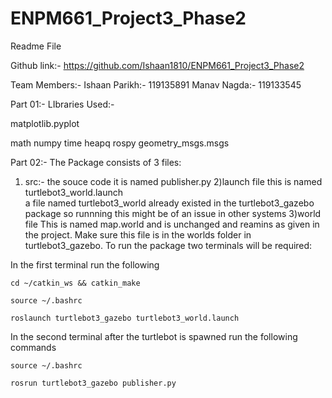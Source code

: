 # ENPM661_Project3_Phase2

Readme File

Github link:- https://github.com/Ishaan1810/ENPM661_Project3_Phase2

Team Members:-
Ishaan Parikh:- 119135891
Manav Nagda:- 119133545

Part 01:-
LIbraries Used:-

matplotlib.pyplot

math
numpy
time
heapq
rospy
geometry_msgs.msgs


Part 02:-
The Package consists of 3 files:
1) src:- the souce code
	it is named publisher.py
2)launch file
	this is named turtlebot3_world.launch  
	a file named turtlebot3_world already existed in the turtlebot3_gazebo package so runnning this 	might be of an issue in other systems
3)world file
	This is named map.world and is unchanged and reamins as given in the project.
	Make sure this file is in the worlds folder in turtlebot3_gazebo.
To run the package two terminals will be required:

  In the first terminal run the following 
  
    cd ~/catkin_ws && catkin_make
    
    source ~/.bashrc
    
    roslaunch turtlebot3_gazebo turtlebot3_world.launch
    
  In the second terminal after the turtlebot is spawned  run the following commands
    
    source ~/.bashrc
    
    rosrun turtlebot3_gazebo publisher.py
    
      

    
